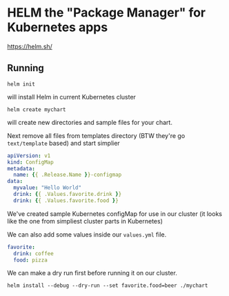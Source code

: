 # HELM the "Package Manager" for Kubernetes apps

https://helm.sh/

## Running

    helm init

will install Helm in current Kubernetes cluster

    helm create mychart

will create new directories and sample files for your chart.

Next remove all files from templates directory (BTW they're go `text/template` based) and start simplier

```yml
apiVersion: v1
kind: ConfigMap
metadata:
  name: {{ .Release.Name }}-configmap
data:
  myvalue: "Hello World"
  drink: {{ .Values.favorite.drink }}
  drink: {{ .Values.favorite.food }}
```

We've created sample Kubernetes configMap for use in our cluster (it looks like the one from simpliest cluster parts in Kubernetes)

We can also add some values inside our `values.yml` file.

```yml
favorite:
  drink: coffee
  food: pizza
```

We can make a dry run first before running it on our cluster.

    helm install --debug --dry-run --set favorite.food=beer ./mychart
